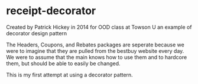 receipt-decorator
=================
Created by Patrick Hickey in 2014 for OOD class at Towson U
an example of decorator design pattern

The Headers, Coupons, and Rebates packages are seperate because we were to imagine that they are pulled from the bestbuy website every day.
We were to assume that the main knows how to use them and to hardcore them, but should be able to easily be changed.

This is my first attempt at using a decorator pattern.
